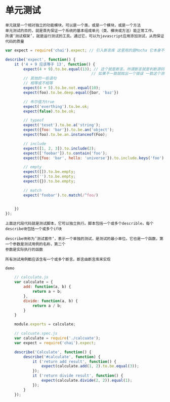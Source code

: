 # 单元测试
    单元就是一个相对独立的功能模块，可以是一个类，或是一个模块，或是一个方法
    单元测试的目的，就是首先保证一个系统的基本组成单元（类、模块或方法）能正常工作。
    所谓‘测试框架’，就是运行测试的工具。通过它，可以为javascript应用添加测试，从而保证代码的质量

```javascript
var expect = require('chai').expect; // 引入断言库 这里用的是Mocha 它本身不带有断言库

describe('expect', function() {
    it ('4 + 9 应该等于 13', function() {
        expect(4 + 9).to.be.equal(13); // 这个就是断言。所谓断言就是判断源码的实际执行效果结果与预期是否一致，
                                      // 如果不一致就抛出一个错误 一致这个测试就通过了
        // 其他的一些语句
        // 相等或不相等
        expect(4 + 5).to.be.not.equal(10);
        expect(foo).to.be.deep.equal({bar, 'baz'})

        // 布尔值为true
        expect('everthing').to.be.ok;
        expect(false).to.be.ok;

        // typeof
        expect('teset').to.be.a('string');
        expect({foo: 'bar'}).to.be.an('object');
        expect(foo).to.be.an.instanceof(Foo);

        // include
        expect([1, 2, 3]).to.include(2);
        expect(['foobar']).to.contain('foo');
        expect({foo: 'bar', hello: 'universe'}).to.include.keys('foo')

        // empty
        expect([]).to.be.empty;
        expect('').to.be.empty;
        expect({}).to.be.empty;

        // match
        expect('foobar').to.match(/^foo/)


    })
});

```
    上面这代段代码就是测试脚本，它可以独立执行。脚本包括一个或多个describle，每个describe块包括一个或多个if块

    describe块称为’测试套件‘，表示一个单独的测试，是测试的最小单位。它也是一个函数，第一个参数是测试用例的名称，第二个
    参数是实际执行的函数

    所有测试用例都应该含有一个或多个断言。断言由断言库来实现

    demo
```javascript
    // calculate.js
    var calculate = {
        add: function(a, b) {
            return a + b;
        },
        divide: function(a, b) {
            return a / b;
        }
    }

    module.exports = calculate;

    // calcuate.spec.js
    var calculate = require('./calcuate');
    var expect = require('chai').expect;

    describe('Calculate', function() {
        describe('#calculate', function) {
            it ('return add result', function() {
                expect(calculate.add(1, 2).to.be.equal(3));
            });
            it ('return divide result', function() {
                expect(calculate.divide(2, 2)).equal(1);
            });
        }
    });

```



